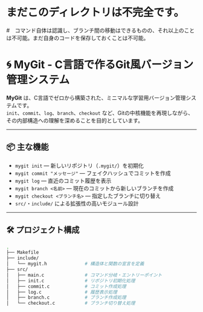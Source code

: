 # まだこのディレクトリは不完全です。
#　コマンド自体は認識し、ブランチ間の移動はできるものの、それ以上のことは不可能。まだ自身のコードを保存しておくことは不可能。

# 🌀 MyGit - C言語で作るGit風バージョン管理システム

**MyGit** は、C言語でゼロから構築された、ミニマルな学習用バージョン管理システムです。  
`init`、`commit`、`log`、`branch`、`checkout` など、Gitの中核機能を再現しながら、その内部構造への理解を深めることを目的としています。

---

## 📦 主な機能

- `mygit init` — 新しいリポジトリ（`.mygit/`）を初期化
- `mygit commit "メッセージ"` — フェイクハッシュでコミットを作成
- `mygit log` — 直近のコミット履歴を表示
- `mygit branch <名前>` — 現在のコミットから新しいブランチを作成
- `mygit checkout <ブランチ名>` — 指定したブランチに切り替え
- `src/`・`include/` による拡張性の高いモジュール設計

---

## 🛠 プロジェクト構成

```bash
.
├── Makefile
├── include/
│   └── mygit.h              # 構造体と関数の宣言を定義
├── src/
│   ├── main.c               # コマンド分岐・エントリーポイント
│   ├── init.c               # リポジトリ初期化処理
│   ├── commit.c             # コミット作成処理
│   ├── log.c                # 履歴表示処理
│   ├── branch.c             # ブランチ作成処理
│   └── checkout.c           # ブランチ切り替え処理
